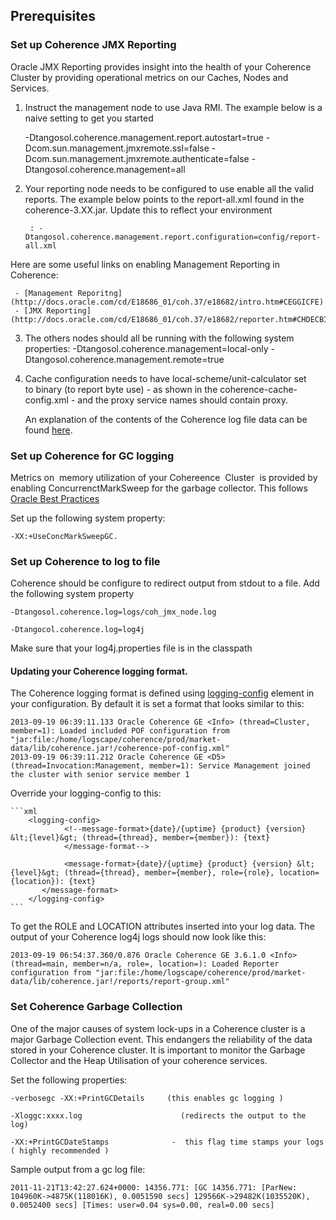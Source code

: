 ## Prerequisites

### Set up Coherence JMX Reporting 

Oracle JMX Reporting provides insight into the health of your Coherence Cluster by providing operational metrics on our Caches, Nodes and Services. 

1. Instruct the management node to use Java RMI. The example below is a naive setting to get you started

  	-Dtangosol.coherence.management.report.autostart=true
	 -Dcom.sun.management.jmxremote.ssl=false
	 -Dcom.sun.management.jmxremote.authenticate=false
	 -Dtangosol.coherence.management=all

2. Your reporting node needs to be configured to use enable all the valid reports. The example below points to the report-all.xml found in the coherence-3.XX.jar. Update this to reflect your environment

		: -Dtangosol.coherence.management.report.configuration=config/report-all.xml

Here are some useful links on enabling Management Reporting in Coherence:

	 - [Management Reporitng](http://docs.oracle.com/cd/E18686_01/coh.37/e18682/intro.htm#CEGGICFE)
	 - [JMX Reporting](http://docs.oracle.com/cd/E18686_01/coh.37/e18682/reporter.htm#CHDECBIE)

3. The others nodes should all be running with the following system properties: -Dtangosol.coherence.management=local-only -Dtangosol.coherence.management.remote=true
 
4. Cache configuration needs to have local-scheme/unit-calculator set to binary (to report byte use) - as shown in the coherence-cache-config.xml - and the proxy service names should contain proxy.

	An explanation of the contents of the Coherence log file data can be found [here](http://coherence.oracle.com/display/COH35UG/Analyzing+Reporter+Content).


### Set up Coherence for GC logging

Metrics on  memory utilization of your Cohereence  Cluster  is provided by enabling ConcurrenctMarkSweep for the garbage collector. This follows [Oracle Best Practices](http://coherence.oracle.com/display/COH35UG/Best+Practices#BestPractices-HeapSizeConsiderations)

Set up the following system property:

	-XX:+UseConcMarkSweepGC.

### Set up Coherence to log to file 

Coherence should be configure to redirect output from stdout to a file. Add the following system property

	-Dtangosol.coherence.log=logs/coh_jmx_node.log 

	-Dtangocol.coherence.log=log4j 

Make sure that your log4j.properties file is in the classpath

#### Updating your Coherence logging format. 

The Coherence logging format is defined using [logging-config](http://coherence.oracle.com/display/COH35UG/logging-config) element in your configuration. By default it is set a format that looks similar to this:

	2013-09-19 06:39:11.133 Oracle Coherence GE <Info> (thread=Cluster, member=1): Loaded included POF configuration from "jar:file:/home/logscape/coherence/prod/market-data/lib/coherence.jar!/coherence-pof-config.xml"
	2013-09-19 06:39:11.212 Oracle Coherence GE <D5> (thread=Invocation:Management, member=1): Service Management joined the cluster with senior service member 1

Override your logging-config to this:

	```xml
        <logging-config>
                <!--message-format>{date}/{uptime} {product} {version} &lt;{level}&gt; (thread={thread}, member={member}): {text}
                </message-format-->

                <message-format>{date}/{uptime} {product} {version} &lt;{level}&gt; (thread={thread}, member={member}, role={role}, location={location}): {text}
           </message-format>
        </logging-config>
	```

To get the ROLE and LOCATION attributes inserted into your log data. The output of your Coherence log4j logs should now look like this:


	2013-09-19 06:54:37.360/0.876 Oracle Coherence GE 3.6.1.0 <Info> (thread=main, member=n/a, role=, location=): Loaded Reporter configuration from "jar:file:/home/logscape/coherence/prod/market-data/lib/coherence.jar!/reports/report-group.xml"

### Set Coherence Garbage Collection

One of the major causes of system lock-ups in a Coherence cluster is a major Garbage Collection event. This endangers the 
reliability of the data stored in your Coherence cluster. It is important to monitor the Garbage Collector and the Heap Utilisation of your 
coherence services.

Set the following properties:

	-verbosegc -XX:+PrintGCDetails     (this enables gc logging )

	-Xloggc:xxxx.log                      (redirects the output to the log)

	-XX:+PrintGCDateStamps              -  this flag time stamps your logs ( highly recommended )

Sample output from a gc log file:

	2011-11-21T13:42:27.624+0000: 14356.771: [GC 14356.771: [ParNew: 104960K->4875K(118016K), 0.0051590 secs] 129566K->29482K(1035520K), 0.0052400 secs] [Times: user=0.04 sys=0.00, real=0.00 secs]

